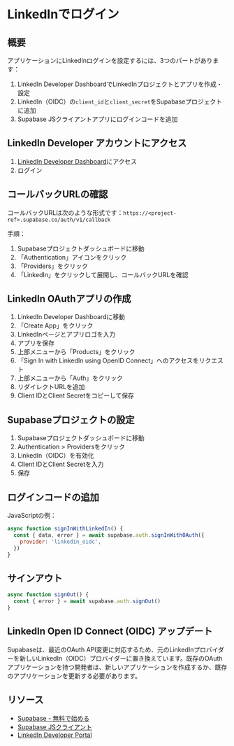 # LinkedInでログイン

## 概要

アプリケーションにLinkedInログインを設定するには、3つのパートがあります：
1. LinkedIn Developer DashboardでLinkedInプロジェクトとアプリを作成・設定
2. LinkedIn（OIDC）の`client_id`と`client_secret`をSupabaseプロジェクトに追加
3. Supabase JSクライアントアプリにログインコードを追加

## LinkedIn Developer アカウントにアクセス

1. [LinkedIn Developer Dashboard](https://www.linkedin.com/developers/apps)にアクセス
2. ログイン

## コールバックURLの確認

コールバックURLは次のような形式です：`https://<project-ref>.supabase.co/auth/v1/callback`

手順：
1. Supabaseプロジェクトダッシュボードに移動
2. 「Authentication」アイコンをクリック
3. 「Providers」をクリック
4. 「LinkedIn」をクリックして展開し、コールバックURLを確認

## LinkedIn OAuthアプリの作成

1. LinkedIn Developer Dashboardに移動
2. 「Create App」をクリック
3. LinkedInページとアプリロゴを入力
4. アプリを保存
5. 上部メニューから「Products」をクリック
6. 「Sign In with LinkedIn using OpenID Connect」へのアクセスをリクエスト
7. 上部メニューから「Auth」をクリック
8. リダイレクトURLを追加
9. Client IDとClient Secretをコピーして保存

## Supabaseプロジェクトの設定

1. Supabaseプロジェクトダッシュボードに移動
2. Authentication > Providersをクリック
3. LinkedIn（OIDC）を有効化
4. Client IDとClient Secretを入力
5. 保存

## ログインコードの追加

JavaScriptの例：
```javascript
async function signInWithLinkedIn() {
  const { data, error } = await supabase.auth.signInWithOAuth({
    provider: 'linkedin_oidc',
  })
}
```

## サインアウト

```javascript
async function signOut() {
  const { error } = await supabase.auth.signOut()
}
```

## LinkedIn Open ID Connect (OIDC) アップデート

Supabaseは、最近のOAuth API変更に対応するため、元のLinkedInプロバイダーを新しいLinkedIn（OIDC）プロバイダーに置き換えています。既存のOAuthアプリケーションを持つ開発者は、新しいアプリケーションを作成するか、既存のアプリケーションを更新する必要があります。

## リソース

- [Supabase - 無料で始める](https://supabase.com)
- [Supabase JSクライアント](https://github.com/supabase/supabase-js)
- [LinkedIn Developer Portal](https://www.linkedin.com/developers/)
